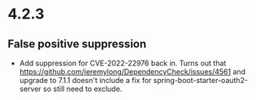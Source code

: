 # 4.2.3

## False positive suppression
- Add suppression for CVE-2022-22976 back in.  Turns out that https://github.com/jeremylong/DependencyCheck/issues/4561 and upgrade to 7.1.1 doesn't include a fix for spring-boot-starter-oauth2-server so still need to exclude.
